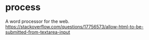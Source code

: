 # process
A word processor for the web.
https://stackoverflow.com/questions/17756573/allow-html-to-be-submitted-from-textarea-input
